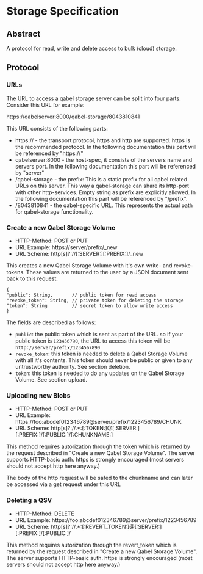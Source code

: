 # Storage Specification

## Abstract

A protocol for read, write and delete access to bulk (cloud) storage.

## Protocol

### URLs

The URL to access a qabel storage server can be split into four parts. Consider this URL for example:

https://qabelserver:8000/qabel-storage/8043810841

This URL consists of the following parts:

* https:// - the transport protocol, https and http are supported. https is the recommended protocol. In the following documentation this part will be referenced by "https://"
* qabelserver:8000 - the host-spec, it consists of the servers name and servers port. In the following documentation this part will be referenced by "server"
* /qabel-storage - the prefix: This is a static prefix for all qabel related URLs on this server. This way a qabel-storage can share its http-port with other http-services. Empty string as prefix are explicitly allowed. In the following documentation this part will be referenced by "/prefix".
* /8043810841 - the qabel-specific URL. This represents the actual path for qabel-storage functionality.

### Create a new Qabel Storage Volume

* HTTP-Method: POST or PUT
* URL Example: https://server/prefix/_new
* URL Scheme: http[s]?://[:SERVER:][:PREFIX:]/_new

This creates a new Qabel Storage Volume with it's own write- and revoke-tokens. These values are returned to the user by a JSON document sent back to this request:

```
{
"public": String,       // public token for read access
"revoke_token": String, // private token for deleting the storage
"token": String         // secret token to allow write access
}
```
The fields are described as follows:

* ```public```: the public token which is sent as part of the URL. so if your public token is ```123456790```, the URL to access this token will be ```http://server/prefix/1234567890```
* ```revoke_token```: this token is needed to delete a Qabel Storage Volume with all it's contents. This token should never be public or given to any untrustworthy authority. See section deletion.
* ```token```: this token is needed to do any updates on the Qabel Storage Volume. See section upload.

### Uploading new Blobs

* HTTP-Method: POST or PUT
* URL Example: https://foo:abcdef012346789@server/prefix/1223456789/CHUNK
* URL Scheme: http[s]?://.*:[:TOKEN:]@[:SERVER:][:PREFIX:]/[:PUBLIC:]/[:CHUNKNAME:]

This method requires autorization through the token which is returned by the request described in "Create a new Qabel Storage Volume". The server supports HTTP-basic auth. https is strongly encouraged (most servers should not accept http here anyway.)

The body of the http request will be safed to the chunkname and can later be accessed via a get request under this URL

### Deleting a QSV

* HTTP-Method: DELETE
* URL Example: https://foo:abcdef012346789@server/prefix/1223456789
* URL Scheme: http[s]?://.*:[:REVERT_TOKEN:]@[:SERVER:][:PREFIX:]/[:PUBLIC:]/

This method requires autorization through the revert_token which is returned by the request described in "Create a new Qabel Storage Volume". The server supports HTTP-basic auth. https is strongly encouraged (most servers should not accept http here anyway.)
